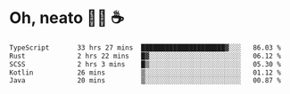 # Oh, neato 🧑‍💻 ☕

<!--START_SECTION:waka-->

```txt
TypeScript       33 hrs 27 mins  █████████████████████▓░░░   86.03 %
Rust             2 hrs 22 mins   █▓░░░░░░░░░░░░░░░░░░░░░░░   06.12 %
SCSS             2 hrs 3 mins    █▒░░░░░░░░░░░░░░░░░░░░░░░   05.30 %
Kotlin           26 mins         ▒░░░░░░░░░░░░░░░░░░░░░░░░   01.12 %
Java             20 mins         ▒░░░░░░░░░░░░░░░░░░░░░░░░   00.87 %
```

<!--END_SECTION:waka-->
